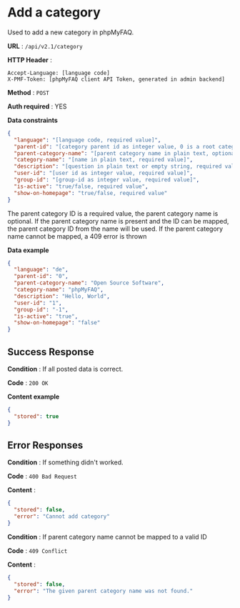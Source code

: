 # Add a category

Used to add a new category in phpMyFAQ.

**URL** : `/api/v2.1/category`

**HTTP Header** :

```
Accept-Language: [language code]
X-PMF-Token: [phpMyFAQ client API Token, generated in admin backend]
```

**Method** : `POST`

**Auth required** : YES

**Data constraints**

```json
{
  "language": "[language code, required value]",
  "parent-id": "[category parent id as integer value, 0 is a root category, required value]",
  "parent-category-name": "[parent category name in plain text, optional value]",
  "category-name": "[name in plain text, required value]",
  "description": "[question in plain text or empty string, required value]",
  "user-id": "[user id as integer value, required value]",
  "group-id": "[group-id as integer value, required value]",
  "is-active": "true/false, required value",
  "show-on-homepage": "true/false, required value"
}
```

The parent category ID is a required value, the parent category name is optional. If the parent category name is present
and the ID can be mapped, the parent category ID from the name will be used. If the parent category name cannot be
mapped, a 409 error is thrown

**Data example**

```json
{
  "language": "de",
  "parent-id": "0",
  "parent-category-name": "Open Source Software",
  "category-name": "phpMyFAQ",
  "description": "Hello, World",
  "user-id": "1",
  "group-id": "-1",
  "is-active": "true",
  "show-on-homepage": "false"
}
```

## Success Response

**Condition** : If all posted data is correct.

**Code** : `200 OK`

**Content example**

```json
{
  "stored": true
}
```

## Error Responses

**Condition** : If something didn't worked.

**Code** : `400 Bad Request`

**Content** :

```json
{
  "stored": false,
  "error": "Cannot add category"
}
```

**Condition** : If parent category name cannot be mapped to a valid ID

**Code** : `409 Conflict`

**Content** :

```json
{
  "stored": false,
  "error": "The given parent category name was not found."
}
```
